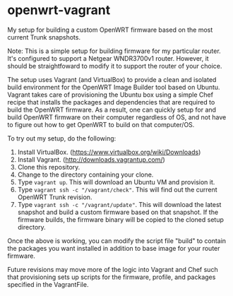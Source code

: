 openwrt-vagrant
===============

My setup for building a custom OpenWRT firmware based on the most current Trunk snapshots.

Note: This is a simple setup for building firmware for my particular router. It's configured to support a Netgear WNDR3700v1 router. However, it should be straightfoward to modify it to support the router of your choice.

The setup uses Vagrant (and VirtualBox) to provide a clean and isolated build environment for the OpenWRT Image Builder tool based on Ubuntu. Vagrant takes care of provisioning the Ubuntu box using a simple Chef recipe that installs the packages and dependencies that are required to build the OpenWRT firmware. As a result, one can quickly setup for and build OpenWRT firmware on their computer regardless of OS, and not have to figure out how to get OpenWRT to build on that computer/OS.

To try out my setup, do the following:

1. Install VirtualBox. (https://www.virtualbox.org/wiki/Downloads)
2. Install Vagrant. (http://downloads.vagrantup.com/)
3. Clone this repository.
4. Change to the directory containing your clone.
5. Type `vagrant up`. This will download an Ubuntu VM and provision it.
6. Type `vagrant ssh -c "/vagrant/check"`. This will find out the current OpenWRT Trunk revision.
7. Type `vagrant ssh -c "/vagrant/update"`. This will download the latest snapshot and build a custom firmware based on that snapshot. If the firmware builds, the firmware binary will be copied to the cloned setup directory.

Once the above is working, you can modify the script file "build" to contain the packages you want installed in addition to base image for your router firmware.

Future revisions may move more of the logic into Vagrant and Chef such that provisioning sets up scripts for the firmware, profile, and packages specified in the VagrantFile.
